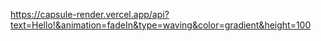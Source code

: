 
https://capsule-render.vercel.app/api?text=Hello!&animation=fadeIn&type=waving&color=gradient&height=100


